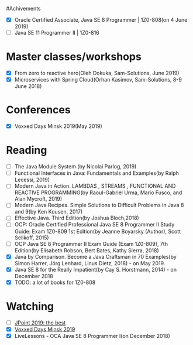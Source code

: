 #Achivements
- [X] Oracle Certified Associate, Java SE 8 Programmer | 1Z0-808(on 4 June 2019)
- [ ] Java SE 11 Programmer II | 1Z0-816

# Master classes/workshops
- [X] From zero to reactive hero(Oleh Dokuka, Sam-Solutions, June 2019)
- [X] Microservices with Spring Cloud(Orhan Kasimov, Sam-Solutions, 8-9 June 2018)

# Conferences
- [X] Voxxed Days Minsk 2019(May 2019)

# Reading
- [ ] The Java Module System (by Nicolai Parlog, 2019)
- [ ] Functional Interfaces in Java: Fundamentals and Examples(by Ralph Lecessi, 2019)
- [ ] Modern Java in Action. LAMBDAS , STREAMS , FUNCTIONAL AND REACTIVE PROGRAMMING(by Raoul-Gabriel Urma, Mario Fusco, and Alan Mycroft, 2019)
- [ ] Modern Java Recipes. Simple Solutions to Difficult Problems in Java 8 and 9(by Ken Kousen, 2017)
- [ ] Effective Java. Third Edition(by Joshua Bloch,2018)
- [ ] OCP: Oracle Certified Professional Java SE 8 Programmer II Study Guide: Exam 1Z0-809 1st Edition(by Jeanne Boyarsky  (Author), Scott Selikoff, 2015)
- [ ] OCP Java SE 8 Programmer II Exam Guide (Exam 1Z0-809), 7th Edition(by Elisabeth Robson, Bert Bates, Kathy Sierra, 2018)
- [X] Java by Comparison. Become a Java Craftsman in 70 Examples(by Simon Harrer, Jörg Lenhard, Linus Dietz, 2018) - on May 2019.
- [X] Java SE 8 for the Really Impatient(by Cay S. Horstmann, 2014) - on December 2018
- [X] TODO: a lot of books for 1Z0-808

# Watching
- [ ] [JPoint 2019: the best](https://www.youtube.com/playlist?list=PLVe-2wcL84b_fBL9xJTxkEBtvCKfRGEV1&disable_polymer=true)
- [X] [Voxxed Days Minsk 2019](https://www.youtube.com/playlist?list=PLRsbF2sD7JVq3tPa0jQjCtI1_xeLiPu-Z)
- [X] LiveLessons - OCA Java SE 8 Programmer I(on December 2018)
